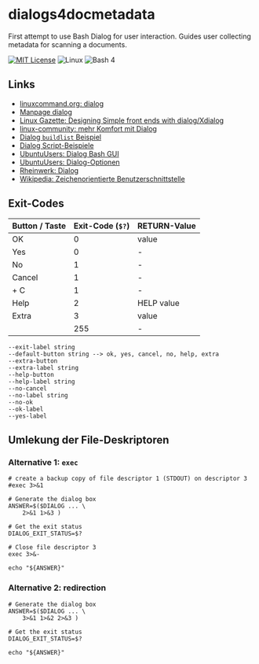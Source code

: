 # dialogs4docmetadata
First attempt to use Bash Dialog for user interaction. Guides user collecting metadata for scanning a documents.


[![MIT License][LICENSE-BADGE]](LICENSE)
![Linux][LINUX-BADGE]
![Bash 4][Bash-BADGE]


[LICENSE-BADGE]: https://img.shields.io/badge/license-MIT-blue.svg
[LINUX-BADGE]: https://img.shields.io/badge/Linux-blue.svg
[Bash-BADGE]: https://img.shields.io/badge/Bash-4-blue.svg


## Links

*	[linuxcommand.org: dialog](https://linuxcommand.org/lc3_adv_dialog.php)
*	[Manpage dialog](https://invisible-island.net/dialog/manpage/dialog.html)
*	[Linux Gazette: Designing Simple front ends with dialog/Xdialog](https://linuxgazette.net/101/sunil.html)
*	[linux-community: mehr Komfort mit Dialog](https://www.linux-community.de/ausgaben/linuxuser/2014/03/mehr-komfort/2/)
*	[Dialog `buildlist` Beispiel](https://stackoverflow.com/questions/44445741/dialog-buildlist-option-how-to-use-it)
*	[Dialog Script-Beispiele](https://github.com/ThomasDickey/dialog-snapshots/tree/master/samples)
*	[UbuntuUsers: Dialog Bash GUI](https://wiki.ubuntuusers.de/Dialog/)
*	[UbuntuUsers: Dialog-Optionen](https://wiki.ubuntuusers.de/Howto/Dialog-Optionen/)
*	[Rheinwerk: Dialog](https://openbook.rheinwerk-verlag.de/shell_programmierung/shell_007_007.htm)
*	[Wikipedia: Zeichenorientierte Benutzerschnittstelle](https://de.wikipedia.org/wiki/Zeichenorientierte_Benutzerschnittstelle)

## Exit-Codes

Button / Taste | Exit-Code (`$?`) | RETURN-Value
-------------- | ---------------- | ------------
OK             | 0                | value
Yes            | 0                | -
No             | 1                | -
Cancel         | 1                | -
<Ctrl> + C     | 1                | -
Help           | 2                | HELP value
Extra          | 3                | value
<ESC>          | 255              | -


```
--exit-label string
--default-button string --> ok, yes, cancel, no, help, extra
--extra-button
--extra-label string
--help-button
--help-label string
--no-cancel
--no-label string
--no-ok
--ok-label
--yes-label
```

## Umlekung der File-Deskriptoren

### Alternative 1: `exec`

```
# create a backup copy of file descriptor 1 (STDOUT) on descriptor 3
#exec 3>&1

# Generate the dialog box
ANSWER=$($DIALOG ... \
    2>&1 1>&3 )

# Get the exit status
DIALOG_EXIT_STATUS=$?

# Close file descriptor 3
exec 3>&-

echo "${ANSWER}"
```

### Alternative 2: redirection

```
# Generate the dialog box
ANSWER=$($DIALOG ... \
    3>&1 1>&2 2>&3 )

# Get the exit status
DIALOG_EXIT_STATUS=$?

echo "${ANSWER}"
```
